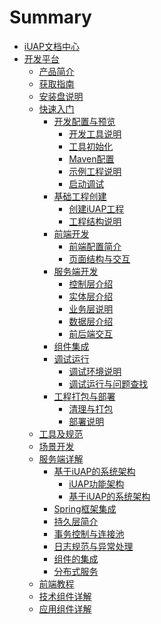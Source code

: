 # Summary

* [iUAP文档中心](README.md)
* [开发平台](articles/iuap-develop/REAEME.md)
   * [产品简介](articles/iuap-develop/1-/README.md)
   * [获取指南](articles/iuap-develop/2-/README.md)
   * [安装盘说明](articles/iuap-develop/3-/README.md)
   * [快速入门](articles/iuap-develop/4-/README.md)
       * [开发配置与预览](articles/iuap-develop/4-/part1/README.md)
           * [开发工具说明](articles/iuap-develop/4-/part1/writing.md)
           * [工具初始化](articles/iuap-develop/4-/part1/gitbook.md)
           * [Maven配置](articles/iuap-develop/4-/part1/mavenpei_zhi.md)
           * [示例工程说明](articles/iuap-develop/4-/part1/shiligongchengmd.md)
           * [启动调试](articles/iuap-develop/4-/part1/qi_dong_diao_shi.md)
       * [基础工程创建](articles/iuap-develop/4-/part2/README.md)
           * [创建iUAP工程](articles/iuap-develop/4-/part2/chuang_jian_iuap_gong_cheng.md)
           * [工程结构说明](articles/iuap-develop/4-/part2/gong_cheng_jie_gou_shuo_ming.md)
       * [前端开发](articles/iuap-develop/4-/part3/README.md)
           * [前端配置简介](articles/iuap-develop/4-/part3/qian_duan_pei_zhi_jian_jie.md)
           * [页面结构与交互](articles/iuap-develop/4-/part3/ye_mian_jie_gou_yu_jiao_hu.md)
       * [服务端开发](articles/iuap-develop/4-/part4/README.md)
           * [控制层介绍](articles/iuap-develop/4-/part4/kong_zhi_ceng_jie_shao.md)
           * [实体层介绍](articles/iuap-develop/4-/part4/shi_ti_ceng_jie_shao.md)
           * [业务层说明](articles/iuap-develop/4-/part4/fu_wu_ceng_shuo_ming.md)
           * [数据层介绍](articles/iuap-develop/4-/part4/shu_ju_ku_cao_zuo_ceng_jian_jie.md)
           * [前后端交互](articles/iuap-develop/4-/part4/qian_hou_duan_jiao_hu.md)
       * [组件集成](articles/iuap-develop/4-/part5/README.md)
       * [调试运行](articles/iuap-develop/4-/part6/README.md)
           * [调试环境说明](articles/iuap-develop/4-/part6/diao_shi_huan_jing_shuo_ming.md)
           * [调试运行与问题查找](articles/iuap-develop/4-/part6/diao_shi_yun_xing_yu_wen_ti_cha_zhao.md)
       * [工程打包与部署](articles/iuap-develop/4-/part7/README.md)
           * [清理与打包](articles/iuap-develop/4-/part7/gong_cheng_qing_li_yu_da_bao.md)
           * [部署说明](articles/iuap-develop/4-/part7/bu_shu_shuo_ming.md)
   * [工具及规范](articles/iuap-develop/5-/README.md)
   * [场景开发](articles/iuap-develop/6-/README.md)
   * [服务端详解](articles/iuap-develop/7-/README.md)
       * [基于iUAP的系统架构](articles/iuap-develop/7-/ji_yu_iuap_de_xi_tong_jia_gou.md)
           * [iUAP功能架构]()
           * [基于iUAP的系统架构]()
       * [Spring框架集成]()
       * [持久层简介]()
       * [事务控制与连接池]()
       * [日志规范与异常处理]()
       * [组件的集成]()
       * [分布式服务]()
   * [前端教程](articles/iuap-develop/8-/README.md)
   * [技术组件详解](articles/iuap-develop/9-/README.md)
   * [应用组件详解](articles/iuap-develop/10-/README.md)

